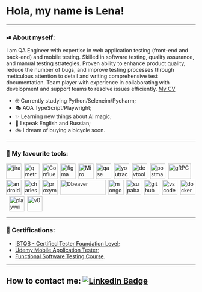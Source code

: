 # Hola, my name is Lena!

---

### ⏯ About myself:

I am QA Engineer with expertise in web application testing (front-end and back-end) and mobile testing. Skilled in software testing, quality assurance, and manual testing strategies. Proven ability to enhance product quality, reduce the number of bugs, and improve testing processes through meticulous attention to detail and writing comprehensive test documentation. Team player with experience in collaborating with development and support teams to resolve issues efficiently. 
[My CV](https://docs.google.com/document/d/1XhiWCB3DlTMhpurA9mvPUWpmqRjdnwd7hVEyB2xuZGY/edit?tab=t.0) 

- 🤓 Сurrently studying Python/Seleneim/Pycharm;
- 🎭 AQA TypeScript/Playwright;
- ✨ Learning new things about AI magic;
- 📢 I speak English and Russian;
- 🚲 I dream of buying a bicycle soon.

---

### 🤍 My favourite tools:

<div>
  <img src="https://cdn.jsdelivr.net/gh/devicons/devicon/icons/jira/jira-original.svg" title="jira" alt="jira" width="40" height="40"/>&nbsp
  <img src="https://avatars.githubusercontent.com/u/20469769?s=200&v=4" title="QMetry" alt="qmetry" width="40" height="40"/>&nbsp
  <img src="https://cdn.iconscout.com/icon/free/png-512/free-confluence-logo-icon-download-in-svg-png-gif-file-formats--technology-social-media-company-brand-vol-2-pack-logos-icons-3029929.png?f=webp&w=512" title="Confluence" alt="Confluence" width="40" height="40"/>&nbsp
  <img src="https://cdn.jsdelivr.net/gh/devicons/devicon/icons/figma/figma-original.svg" title="figma" alt="figma" width="40" height="40"/>&nbsp
  <img src="https://store-images.s-microsoft.com/image/apps.59334.da7f283b-9ae8-462d-968c-37937444d8e9.94b0a2b8-1808-4bf5-987d-ab0d9b98780e.05b65b02-4545-49e7-b530-981ac20aa7a2.png" title="Miro" alt="Miro" width="40" height="40"/>&nbsp
  <img src="https://luna1.co/eb0187.png" title="qase" alt="qase" width="40" height="40"/>&nbsp
   <img src="https://upload.wikimedia.org/wikipedia/commons/thumb/8/8d/YouTrack_Icon.svg/1024px-YouTrack_Icon.svg.png?20200803082248" title="youtrack" alt="youtrack" width="40" height="40"/>&nbsp
  <img src="https://d33wubrfki0l68.cloudfront.net/38b5c953a4667366685d55db55d057c86db1fc54/a0fdc/static/acae6b24d940347661ca901ea07f47c1/chrome-dev-logo-icon.png" title="devtools" alt="devtools" width="40" height="40"/>&nbsp
  <img src="https://w7.pngwing.com/pngs/28/245/png-transparent-postman-hd-logo-thumbnail.png" title="postman" alt="postman" width="40" height="40"/>&nbsp
  <img src="https://external-preview.redd.it/QlQoQ4CukqR-Mf2eDOM8F5P3UNvBU-hLm1iFGFPUgUY.jpg?auto=webp&s=1f0d1653dde33c1896ad7f476b6f117757cbeea9" title="gRPC" alt="gRPC" width="60" height="40"/>&nbsp
  <img src="https://cdn.jsdelivr.net/gh/devicons/devicon/icons/androidstudio/androidstudio-original.svg" title="android-studio" alt="android-studio" width="40" height="40"/>&nbsp
  <img src="https://cdn.icon-icons.com/icons2/3053/PNG/512/charles_proxy_macos_bigsur_icon_190302.png" title="charles-proxy" alt="charles-proxy" width="40" height="40"/>&nbsp
  <img src="https://pbs.twimg.com/profile_images/1589614420766126080/slAIVDtr_400x400.jpg" title="proxyman" alt="proxyman" width="40" height="40"/>&nbsp
  <img src="https://awsmp-logos.s3.amazonaws.com/0ed7b11e-a954-4759-b706-255abb673d4c/019d31123782932ac3e85ee51c6e1f63.png" title="Dbeaver" alt="Dbeaver" width="120" height="40"/>&nbsp
  <img src="https://cdn.jsdelivr.net/gh/devicons/devicon/icons/mongodb/mongodb-original.svg" title="mongodb" alt="mongodb" width="40" height="40"/>&nbsp
  <img src="https://avatars.githubusercontent.com/u/54469796?s=200&v=4" title="supabase" alt="supabase" width="40" height="40"/>&nbsp
  <img src="https://github.githubassets.com/assets/GitHub-Mark-ea2971cee799.png" title="github" alt="github" width="40" height="40"/>&nbsp
  <img src="https://cdn.jsdelivr.net/gh/devicons/devicon/icons/vscode/vscode-original.svg" title="vscode" alt="vscode" width="40" height="40"/>&nbsp
  <img src="https://encrypted-tbn0.gstatic.com/images?q=tbn:ANd9GcSJl4fp0SkQbTPU5ZxVl6AKWYuKCwM0gIhNtQ&s" title="docker" alt="docker" width="40" height="40"/>&nbsp
  <img src= "https://playwright.dev/img/playwright-logo.svg" title="playwright" alt="playwright" width="40" height="40"/>&nbsp
  <img src= "https://pbs.twimg.com/profile_images/1711816706874540032/z07hmQEH_400x400.png" title="v0" alt="v0" width="40" height="40"/>&nbsp
  
  
</div>

---

### 🪪 Certifications:

 -  [ISTQB - Certified Tester Foundation Level](https://drive.google.com/file/d/1b8Y1dFVfxXRtDYT_JO8i7YYPCu2A7hZD/view?usp=sharing);
 -  [Udemy Mobile Application Tester](https://drive.google.com/file/d/14GpTKJ8wb3zyEBH-M7Cr6ecjnAOznSJi/view?usp=sharing);
 -  [Functional Software Testing Course](https://drive.google.com/file/d/12ocn3M7zeKqKCGBCHOqrk-zt5Q74F_W3/view?usp=sharing).


---

## How to contact me: [![LinkedIn Badge](https://img.shields.io/badge/-@lenalisovskaia-blue?style=flat&logo=LinkedIn&logoColor=white)](https://www.linkedin.com/in/elena-lisovskaia-66807b243/)


